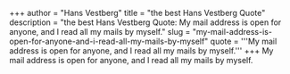 +++
author = "Hans Vestberg"
title = "the best Hans Vestberg Quote"
description = "the best Hans Vestberg Quote: My mail address is open for anyone, and I read all my mails by myself."
slug = "my-mail-address-is-open-for-anyone-and-i-read-all-my-mails-by-myself"
quote = '''My mail address is open for anyone, and I read all my mails by myself.'''
+++
My mail address is open for anyone, and I read all my mails by myself.
